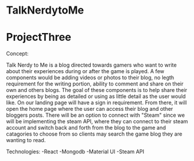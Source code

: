 # TalkNerdytoMe
# ProjectThree

Concept:

  Talk Nerdy to Me is a blog directed towards gamers who want to write about their experiences during or after the game is played. A few components would be adding videos or photos to their blog, no legth requirement for the writing portion, ability to comment and share on their own and others blogs. The goal of these components is to help share their experiences by being as detailed or using as little detail as the user would like. On our landing page will have a sign in requirement. From there, it will open the home page where the user can access their blog and other bloggers posts. There will be an option to connect with "Steam" since we will be implementing the steam API, where they can connect to their steam account and switch back and forth from the blog to the game and catagories to choose from so clients may search the game blog they are wanting to read.






Technologies:
  -React
  -Mongodb
  -Material UI
  -Steam API
